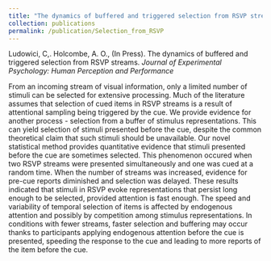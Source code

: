```yaml
---
title: "The dynamics of buffered and triggered selection from RSVP streams"
collection: publications
permalink: /publication/Selection_from_RSVP
---
```


Ludowici, C,. Holcombe, A. O., (In Press). The dynamics of buffered and triggered selection from RSVP streams. *Journal of Experimental Psychology: Human Perception and Performance​*

From an incoming stream of visual information, only a limited number of stimuli can be selected for extensive processing. Much of the literature assumes that selection of cued items in RSVP streams is a result of attentional sampling being triggered by the cue. We provide evidence for another process - selection from a buffer of stimulus representations. This can yield selection of stimuli presented before the cue, despite the common theoretical claim that such stimuli should be unavailable. Our novel statistical method provides quantitative evidence that stimuli presented before the cue are sometimes selected. This phenomenon occured when two RSVP streams were presented simultaneously and one was cued at a random time. When the number of streams was increased, evidence for pre-cue reports diminished and selection was delayed. These results indicated that stimuli in RSVP evoke representations that persist long enough to be selected, provided attention is fast enough. The speed and variability of temporal selection of items is affected by endogenous attention and possibly by competition among stimulus representations. In conditions with fewer streams, faster selection and buffering may occur thanks to participants applying endogenous attention before the cue is presented, speeding the response to the cue and leading to more reports of the item before the cue.